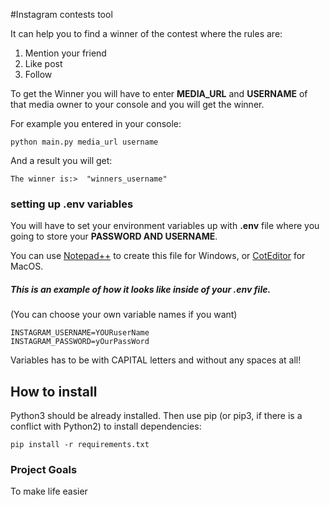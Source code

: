 #Instagram contests tool

It can help you to find a winner of the contest where the rules are:  
1. Mention your friend  
2. Like post  
3. Follow

To get the Winner you will have to enter **MEDIA_URL** and **USERNAME** of that media owner to your console and you will get the winner.

For example you entered in your console:
```
python main.py media_url username  
```
   
And a result you will get:
```
The winner is:>  "winners_username"
```
### setting up .env variables   
  You will  have to set your environment variables up with **.env** file where you going to store
  your **PASSWORD AND USERNAME**.  
  

  You can use [Notepad++](https://notepad-plus-plus.org/downloads/) to create this file for Windows,
or [CotEditor](https://coteditor.com/) for MacOS.
  
##### This is an example of how it looks like inside of your .env file. 
(You can choose your own variable names if you want)  
```
INSTAGRAM_USERNAME=YOURuserName
INSTAGRAM_PASSWORD=yOurPassWord
```
Variables has to be with CAPITAL letters and without any spaces at all!



## How to install  

Python3 should be already installed. Then use pip (or pip3, if there is a conflict with Python2) to install dependencies:
```
pip install -r requirements.txt
```
### Project Goals  
To make life easier
